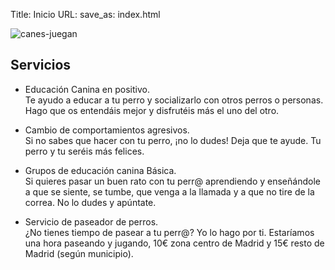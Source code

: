 Title: Inicio
URL:
save_as: index.html

![canes-juegan]({filename}/images/canes.jpg)

Servicios
---

* Educación Canina en positivo.    
Te ayudo a educar a tu perro y socializarlo con otros perros o personas.
Hago que os entendáis mejor y disfrutéis más el uno del otro.

* Cambio de comportamientos agresivos.  
Si no sabes que hacer con tu perro, ¡no lo dudes! Deja que te ayude.
Tu perro y tu seréis más felices.

* Grupos de educación canina Básica.  
Si quieres pasar un buen rato con tu perr@ aprendiendo y enseñándole a que se siente, se tumbe, que venga a la llamada y a que no tire de la
correa. No lo dudes y apúntate.

* Servicio de paseador de perros.  
¿No tienes tiempo de pasear a tu perr@? Yo lo hago por ti.
Estaríamos una hora paseando y jugando, 10€ zona centro de Madrid y 15€  resto de Madrid (según municipio).
